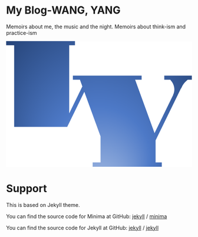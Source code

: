 # My Blog-WANG, YANG


Memoirs about me, the music and the night. Memoirs about think-ism and practice-ism

![logo](assets/img/logo2.png)

# Support


This is based on Jekyll theme.

You can find the source code for Minima at GitHub:
[jekyll][jekyll-organization] /
[minima](https://github.com/jekyll/minima)

You can find the source code for Jekyll at GitHub:
[jekyll][jekyll-organization] /
[jekyll](https://github.com/jekyll/jekyll)


[jekyll-organization]: https://github.com/jekyll







